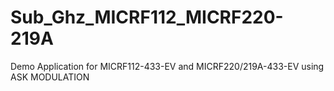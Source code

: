 # Sub_Ghz_MICRF112_MICRF220-219A
Demo Application for MICRF112-433-EV and MICRF220/219A-433-EV using ASK MODULATION
